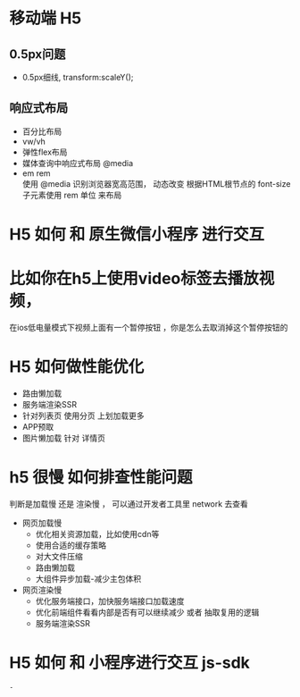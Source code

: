 # 移动端 H5 
## 0.5px问题
 - 0.5px细线,
 transform:scaleY();

## 响应式布局
 - 百分比布局
 - vw/vh
 - 弹性flex布局
 - 媒体查询中响应式布局 @media 
 - em rem  
    使用 @media 识别浏览器宽高范围，
    动态改变 根据HTML根节点的 font-size
    子元素使用 rem 单位 来布局

# H5 如何 和 原生微信小程序 进行交互
 
# 比如你在h5上使用video标签去播放视频，
 在ios低电量模式下视频上面有一个暂停按钮
 ，你是怎么去取消掉这个暂停按钮的

 # H5 如何做性能优化
  - 路由懒加载
  - 服务端渲染SSR
  - 针对列表页 使用分页 上划加载更多
  - APP预取
  - 图片懒加载  针对 详情页 
# h5 很慢 如何排查性能问题
  判断是加载慢 还是 渲染慢 ， 可以通过开发者工具里 network 去查看
 - 网页加载慢
    - 优化相关资源加载，比如使用cdn等
    - 使用合适的缓存策略
    - 对大文件压缩
    - 路由懒加载
    - 大组件异步加载-减少主包体积
- 网页渲染慢
    - 优化服务端接口，加快服务端接口加载速度
    - 优化前端组件看看内部是否有可以继续减少 或者 抽取复用的逻辑
    - 服务端渲染SSR

# H5 如何 和 小程序进行交互 js-sdk
    - 


